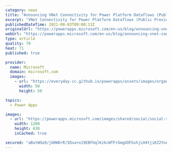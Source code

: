 ```yaml
---
category: news
title: "Announcing VNet Connectivity for Power Platform Dataflows (Public Preview)"
excerpt: "VNet Connectivity for Power Platform Dataflows (Public Preview)"
publishedDateTime: 2021-08-03T09:00:13Z
originalUrl: "https://powerapps.microsoft.com/en-us/blog/announcing-vnet-connectivity-for-power-platform-dataflows-public-preview/"
webUrl: "https://powerapps.microsoft.com/en-us/blog/announcing-vnet-connectivity-for-power-platform-dataflows-public-preview/"
type: article
quality: 70
heat: 71
published: true

provider:
  name: Microsoft
  domain: microsoft.com
  images:
    - url: "https://everyday-cc.github.io/powerapps/assets/images/organizations/microsoft.com-50x50.jpg"
      width: 50
      height: 50

topics:
  - Power Apps

images:
  - url: "https://powerapps.microsoft.com/images/shared/social/social-share-post-ignite.png"
    width: 1200
    height: 630
    isCached: true

secured: "aButWOa9/jGHWDrR/5Dxa+o19EBFUqlKzkcWTFrGmgUOFGshjLH4tjiKZ2YnAxnVLB8pAQ7sXdDM5GsTG1qOofH+HGczarAdFN5CnS7kYWjEXON+BM810IlthpV3dwOwQrpkCFQRlqFFVDttj/rltH4PGCUUGMoNm+0Y7Ag9Z2z0o2tRHIi2pn2TEzMFNnOeMLm/rWpYk5VE2OjxwLWrByMjb72nzlkQEDVdrUjlH9Sc+LxFDicHbGTGdkLHLz3HKQrl4k59YnPHFhmSWzY/BWh0qKTKYTWqHnRlPUpYAZYrF9tYreHy4OKeW2K6OnECa1mBhfMPv8p6Z4JOpYmAlHExWhP1EI0f0sYX4f2zcM0=;PW+t3BWtvrT41rcz3LeVPg=="
---
```


